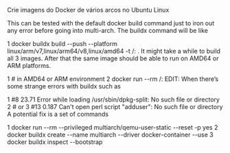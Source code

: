 Crie imagens do Docker de vários arcos no Ubuntu Linux

This can be tested with the default docker build command just to iron out any error before going into multi-arch. The buildx command will be like

1 docker buildx build --push --platform linux/arm/v7,linux/arm64/v8,linux/amd64 -t <docker user>/<repo>:<tag> .
It might take a while to build all 3 images. After that the same image should be able to run on AMD64 or ARM platforms.

1 # in AMD64 or ARM environment
2 docker run --rm <docker user>/<repo>:<tag>
EDIT: When there’s some strange errors with buildx such as

1 #8 23.71 Error while loading /usr/sbin/dpkg-split: No such file or directory       
2 # or
3 #13 0.187 Can't open perl script "adduser": No such file or directory             
A potential fix is a set of commands

1 docker run --rm --privileged multiarch/qemu-user-static --reset -p yes
2 docker buildx create --name multiarch --driver docker-container --use
3 docker buildx inspect --bootstrap
